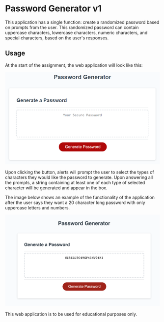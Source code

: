 # Password Generator v1

This application has a single function: create a randomized password based on prompts from the user. This randomized password can contain uppercase characters, lowercase characters, numeric characters, and special characters, based on the user's responses. 

## Usage

At the start of the assignment, the web application will look like this: 

<img src="./assets/images/03-javascript-homework-demo.png">

Upon clicking the button, alerts will prompt the user to select the types of characters they would like the password to generate. Upon answering all the prompts, a string containing at least one of each type of selected character will be generated and appear in the box. 

The image below shows an example of the functionality of the application after the user says they want a 20 character long password with only uppercase letters and numbers.

<img src="./assets/images/20chardemo.png">

This web application is to be used for educational purposes only. 